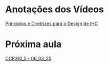 # Anotações dos Vídeos
[Princípios e Diretrizes para o Design de IHC](Princípios%20e%20Diretrizes%20para%20o%20Design%20de%20IHC.md)
# Próxima aula
[CCP310_5 - 06_03_25](CCP310_5%20-%2006_03_25.md)